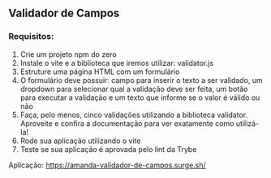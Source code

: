 ## Validador de Campos

### Requisitos:

1. Crie um projeto npm do zero
2. Instale o vite e a biblioteca que iremos utilizar: validator.js
3. Estruture uma página HTML com um formulário
4. O formulário deve possuir: campo para inserir o texto a ser validado, um dropdown para selecionar qual a validação deve ser feita, um botão para executar a validação e um texto que informe se o valor é válido ou não
5. Faça, pelo menos, cinco validações utilizando a biblioteca validator. Aproveite e confira a documentação para ver exatamente como utilizá-la!
6. Rode sua aplicação utilizando o vite
7. Teste se sua aplicação é aprovada pelo lint da Trybe

Aplicação: https://amanda-validador-de-campos.surge.sh/
